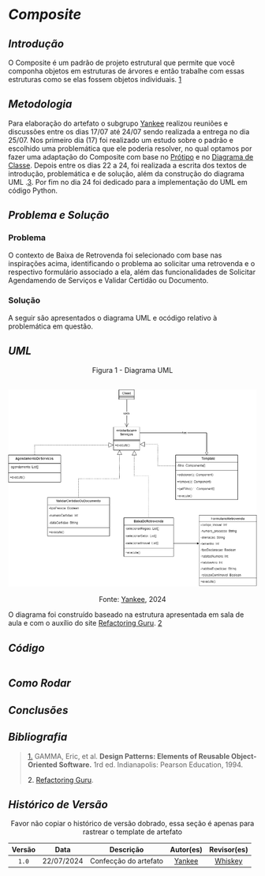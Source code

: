 # <a> *Composite* </a>

## <a>*Introdução*</a>

O Composite é um padrão de projeto estrutural que permite que você componha objetos em estruturas de árvores e então trabalhe com essas estruturas como se elas fossem objetos individuais. <a id='anchor1'>[1](#ref1)</a>

## <a>*Metodologia*</a>

Para elaboração do artefato o subgrupo [Yankee](../../Subgrupos/Yankee.md) realizou reuniões e discussões entre os dias 17/07 até 24/07 sendo realizada a entrega no dia 25/07. Nos primeiro dia (17) foi realizado um estudo sobre o padrão e escolhido uma problemática que ele poderia resolver, no qual optamos por fazer uma adaptação do Composite com base no [Prótipo](../../Base/DesignSprint/prototipo.md) e no [Diagrama de Classe](../../Modelagem/ModelagemEstatica/DiagramaDeClasses.md). Depois entre os dias 22 a 24, foi realizada a escrita dos textos de introdução, problemática e de solução, além da construção do diagrama UML .<a id='anchor3'>[3](#ref3)</a>. Por fim no dia 24 foi dedicado para a implementação do UML em código Python.


## <a>*Problema e Solução*</a>

### Problema

O contexto de Baixa de Retrovenda foi selecionado com base nas inspirações acima, identificando o problema ao solicitar uma retrovenda e o respectivo formulário associado a ela, além das funcionalidades de Solicitar Agendamendo de Serviços e Validar Certidão ou Documento. 

### Solução

A seguir são apresentados o diagrama UML e ocódigo relativo à problemática em questão. 

## <a>*UML*</a>

<center>
 <a id='ref2'>Figura 1 - Diagrama UML </a>

<br> ![alt text](../../Assets/DiagramaUML/GoFComposite.png) <br>

<font>Fonte: <a>[Yankee](../../Subgrupos/Yankee.md)</a>, 2024</font>

</center>

O diagrama foi construído baseado na estrutura apresentada em sala de aula e com o auxílio do site [Refactoring Guru](https://refactoring.guru/pt-br/design-patterns/observer). <a id='anchor2'>[2](#ref2)</a>


## <a>*Código*</a>

```
```



## <a>*Como Rodar*</a>


## <a>*Conclusões*</a>



## <a>*Bibliografia*</a>

> <a id='ref1'>[1.](#anchor1)</a> GAMMA, Eric, et al. **Design Patterns: Elements of Reusable Object-Oriented Software.** 1rd ed. Indianapolis: Pearson Education, 1994.
>
> <a id='ref2'>2. [Refactoring Guru](https://refactoring.guru/pt-br/design-patterns/observer).
>



## <a>*Histórico de Versão*</a>

<Center>

Favor não copiar o histórico de versão dobrado, essa seção é apenas para rastrear o template de artefato

| Versão |    Data    |       Descrição       | Autor(es) | Revisor(es) |
| :----: | :--------: | :-------------------: | :-------: | :---------: |
| `1.0`  | 22/07/2024 | Confecção do artefato |   [Yankee](../../Subgrupos/Yankee.md)  |   [Whiskey](../../Subgrupos/Whiskey.md)   |

</Center>